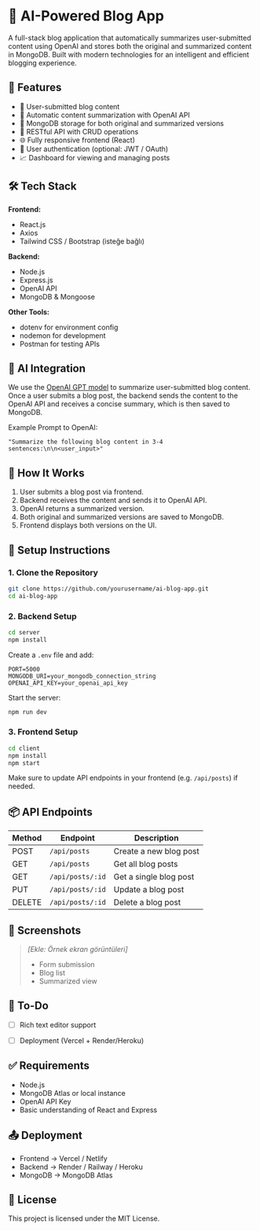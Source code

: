 
# 🧠 AI-Powered Blog App

A full-stack blog application that automatically summarizes user-submitted content using OpenAI and stores both the original and summarized content in MongoDB. Built with modern technologies for an intelligent and efficient blogging experience.

## 🚀 Features

* 📝 User-submitted blog content
* 🤖 Automatic content summarization with OpenAI API
* 💾 MongoDB storage for both original and summarized versions
* 🧭 RESTful API with CRUD operations
* 🌐 Fully responsive frontend (React)
* 🔐 User authentication (optional: JWT / OAuth)
* 📈 Dashboard for viewing and managing posts

## 🛠️ Tech Stack

**Frontend:**

* React.js
* Axios
* Tailwind CSS / Bootstrap (isteğe bağlı)

**Backend:**

* Node.js
* Express.js
* OpenAI API
* MongoDB & Mongoose

**Other Tools:**

* dotenv for environment config
* nodemon for development
* Postman for testing APIs

## 🧠 AI Integration

We use the [OpenAI GPT model](https://platform.openai.com/docs/) to summarize user-submitted blog content. Once a user submits a blog post, the backend sends the content to the OpenAI API and receives a concise summary, which is then saved to MongoDB.

Example Prompt to OpenAI:

```
"Summarize the following blog content in 3-4 sentences:\n\n<user_input>"
```

## 🧪 How It Works

1. User submits a blog post via frontend.
2. Backend receives the content and sends it to OpenAI API.
3. OpenAI returns a summarized version.
4. Both original and summarized versions are saved to MongoDB.
5. Frontend displays both versions on the UI.

## 🧰 Setup Instructions

### 1. Clone the Repository

```bash
git clone https://github.com/yourusername/ai-blog-app.git
cd ai-blog-app
```

### 2. Backend Setup

```bash
cd server
npm install
```

Create a `.env` file and add:

```env
PORT=5000
MONGODB_URI=your_mongodb_connection_string
OPENAI_API_KEY=your_openai_api_key
```

Start the server:

```bash
npm run dev
```

### 3. Frontend Setup

```bash
cd client
npm install
npm start
```

Make sure to update API endpoints in your frontend (e.g. `/api/posts`) if needed.

## 📦 API Endpoints

| Method | Endpoint         | Description            |
| ------ | ---------------- | ---------------------- |
| POST   | `/api/posts`     | Create a new blog post |
| GET    | `/api/posts`     | Get all blog posts     |
| GET    | `/api/posts/:id` | Get a single blog post |
| PUT    | `/api/posts/:id` | Update a blog post     |
| DELETE | `/api/posts/:id` | Delete a blog post     |

## 📸 Screenshots

> *\[Ekle: Örnek ekran görüntüleri]*
>
> * Form submission
> * Blog list
> * Summarized view

## 📌 To-Do

* [ ] Rich text editor support
* [ ] Deployment (Vercel + Render/Heroku)


## ✅ Requirements

* Node.js
* MongoDB Atlas or local instance
* OpenAI API Key
* Basic understanding of React and Express

## 📤 Deployment

* Frontend → Vercel / Netlify
* Backend → Render / Railway / Heroku
* MongoDB → MongoDB Atlas

## 📄 License

This project is licensed under the MIT License.


